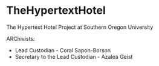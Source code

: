 # TheHypertextHotel
The Hypertext Hotel Project at Southern Oregon University

ARChivists:


- Lead Custodian - Coral Sapon-Borson
- Secretary to the Lead Custodian - Azalea Geist
